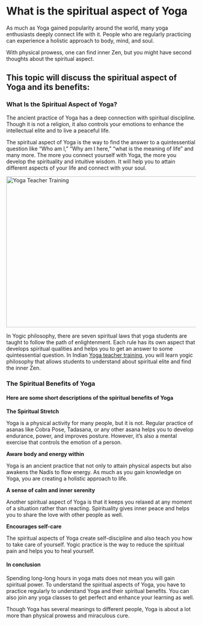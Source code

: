 <h1>What is the spiritual aspect of Yoga</h1>

As much as Yoga gained popularity around the world, many yoga enthusiasts deeply connect life with it. People who are regularly practicing can experience a holistic approach to body, mind, and soul. 

With physical prowess, one can find inner Zen, but you might have second thoughts about the spiritual aspect. 

<h2>This topic will discuss the spiritual aspect of Yoga and its benefits:</h2>

<h3>What Is the Spiritual Aspect of Yoga?</h3>

<p>The ancient practice of Yoga has a deep connection with spiritual discipline. Though it is not a religion, it also controls your emotions to enhance the intellectual elite and to live a peaceful life.</p>

<p>The spiritual aspect of Yoga is the way to find the answer to a quintessential question like “Who am I,” “Why am I here,” “what is the meaning of life” and many more. The more you connect yourself with Yoga, the more you develop the spirituality and intuitive wisdom. It will help you to attain different aspects of your life and connect with your soul.</p> 
<img src="https://cdn.pixabay.com/photo/2015/10/31/12/28/buddha-1015552_960_720.jpg" alt="Yoga Teacher Training" height="400" width="600">
<p>In Yogic philosophy, there are seven spiritual laws that yoga students are taught to follow the path of enlightenment. Each rule has its own aspect that develops spiritual qualities and helps you to get an answer to some quintessential question. 
In Indian <a href="https://rishikeshvinyasayogaschool.com/yoga-teacher-training-in-rishikesh/">Yoga teacher training</a>, you will learn yogic philosophy that allows students to understand about spiritual elite and find the inner Zen.</p>

<h3>The Spiritual Benefits of Yoga</h3>
	
<h4>Here are some short descriptions of the spiritual benefits of Yoga</h4>

<b>The Spiritual Stretch</b>

Yoga is a physical activity for many people, but it is not. Regular practice of asanas like Cobra Pose, Tadasana, or any other asana helps you to develop endurance, power, and improves posture. However, it’s also a mental exercise that controls the emotion of a person. 

<b>Aware body and energy within</b>

Yoga is an ancient practice that not only to attain physical aspects but also awakens the Nadis to flow energy. As much as you gain knowledge on Yoga, you are creating a holistic approach to life. 

<b>A sense of calm and inner serenity</b>

Another spiritual aspect of Yoga is that it keeps you relaxed at any moment of a situation rather than reacting. Spirituality gives inner peace and helps you to share the love with other people as well. 

<b>Encourages self-care</b>

The spiritual aspects of Yoga create self-discipline and also teach you how to take care of yourself. Yogic practice is the way to reduce the spiritual pain and helps you to heal yourself. 

<h4>In conclusion</h4> 

Spending long-long hours in yoga mats does not mean you will gain spiritual power. To understand the spiritual aspects of Yoga, you have to practice regularly to understand Yoga and their spiritual benefits. You can also join any yoga classes to get perfect and enhance your learning as well. 

Though Yoga has several meanings to different people, Yoga is about a lot more than physical prowess and miraculous cure. 
